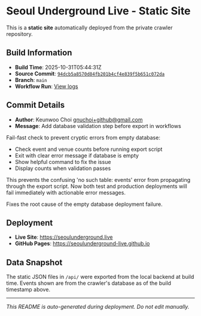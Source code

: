 # Seoul Underground Live - Static Site

This is a **static site** automatically deployed from the private crawler repository.

## Build Information

- **Build Time**: 2025-10-31T05:44:31Z
- **Source Commit**: [`94dcb5a8570d84fb201b4cf4e839f5b651c072da`](https://github.com/keunwoochoi/seoulunderground.live/commit/94dcb5a8570d84fb201b4cf4e839f5b651c072da)
- **Branch**: `main`
- **Workflow Run**: [View logs](https://github.com/keunwoochoi/seoulunderground.live/actions/runs/18963850910)

## Commit Details

- **Author**: Keunwoo Choi <gnuchoi+github@gmail.com>
- **Message**: Add database validation step before export in workflows

Fail-fast check to prevent cryptic errors from empty database:
- Check event and venue counts before running export script
- Exit with clear error message if database is empty
- Show helpful command to fix the issue
- Display counts when validation passes

This prevents the confusing 'no such table: events' error from
propagating through the export script. Now both test and production
deployments will fail immediately with actionable error messages.

Fixes the root cause of the empty database deployment failure.

## Deployment

- **Live Site**: https://seoulunderground.live
- **GitHub Pages**: https://seoulunderground-live.github.io

## Data Snapshot

The static JSON files in `/api/` were exported from the local backend at build time.
Events shown are from the crawler's database as of the build timestamp above.

---

*This README is auto-generated during deployment. Do not edit manually.*
